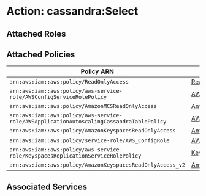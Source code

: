 # Action: cassandra:Select

## Attached Roles

## Attached Policies

| Policy ARN | Policy Name |
|------------|-------------|
| `arn:aws:iam::aws:policy/ReadOnlyAccess` | [ReadOnlyAccess](../policies.md#readonlyaccess) |
| `arn:aws:iam::aws:policy/aws-service-role/AWSConfigServiceRolePolicy` | [AWSConfigServiceRolePolicy](../policies.md#awsconfigservicerolepolicy) |
| `arn:aws:iam::aws:policy/AmazonMCSReadOnlyAccess` | [AmazonMCSReadOnlyAccess](../policies.md#amazonmcsreadonlyaccess) |
| `arn:aws:iam::aws:policy/aws-service-role/AWSApplicationAutoscalingCassandraTablePolicy` | [AWSApplicationAutoscalingCassandraTablePolicy](../policies.md#awsapplicationautoscalingcassandratablepolicy) |
| `arn:aws:iam::aws:policy/AmazonKeyspacesReadOnlyAccess` | [AmazonKeyspacesReadOnlyAccess](../policies.md#amazonkeyspacesreadonlyaccess) |
| `arn:aws:iam::aws:policy/service-role/AWS_ConfigRole` | [AWS_ConfigRole](../policies.md#aws_configrole) |
| `arn:aws:iam::aws:policy/aws-service-role/KeyspacesReplicationServiceRolePolicy` | [KeyspacesReplicationServiceRolePolicy](../policies.md#keyspacesreplicationservicerolepolicy) |
| `arn:aws:iam::aws:policy/AmazonKeyspacesReadOnlyAccess_v2` | [AmazonKeyspacesReadOnlyAccess_v2](../policies.md#amazonkeyspacesreadonlyaccess_v2) |

## Associated Services

